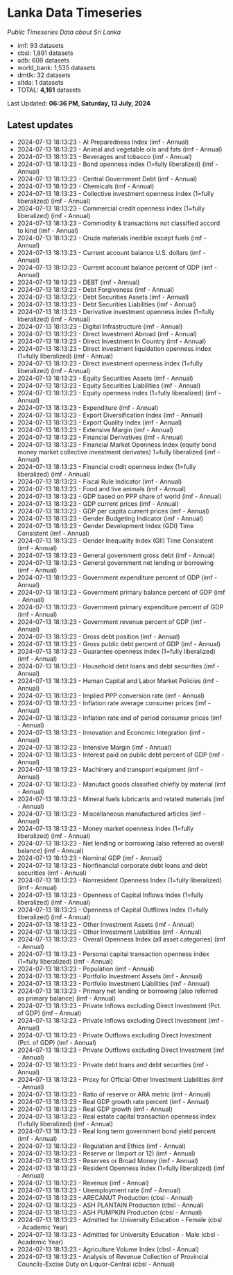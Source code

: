 # Lanka Data Timeseries
*Public Timeseries Data about Sri Lanka*

* imf: 93 datasets
* cbsl: 1,891 datasets
* adb: 609 datasets
* world_bank: 1,535 datasets
* dmtlk: 32 datasets
* sltda: 1 datasets
* TOTAL: **4,161** datasets

Last Updated: **06:36 PM, Saturday, 13 July, 2024**

## Latest updates

* 2024-07-13 18:13:23 - AI Preparedness Index (imf - Annual)
* 2024-07-13 18:13:23 - Animal and vegetable oils and fats (imf - Annual)
* 2024-07-13 18:13:23 - Beverages and tobacco (imf - Annual)
* 2024-07-13 18:13:23 - Bond openness index (1=fully liberalized) (imf - Annual)
* 2024-07-13 18:13:23 - Central Government Debt (imf - Annual)
* 2024-07-13 18:13:23 - Chemicals (imf - Annual)
* 2024-07-13 18:13:23 - Collective investment openness index (1=fully liberalized) (imf - Annual)
* 2024-07-13 18:13:23 - Commercial credit openness index (1=fully liberalized) (imf - Annual)
* 2024-07-13 18:13:23 - Commodity & transactions not classified accord to kind (imf - Annual)
* 2024-07-13 18:13:23 - Crude materials inedible except fuels (imf - Annual)
* 2024-07-13 18:13:23 - Current account balance U.S. dollars (imf - Annual)
* 2024-07-13 18:13:23 - Current account balance percent of GDP (imf - Annual)
* 2024-07-13 18:13:23 - DEBT (imf - Annual)
* 2024-07-13 18:13:23 - Debt Forgiveness (imf - Annual)
* 2024-07-13 18:13:23 - Debt Securities Assets (imf - Annual)
* 2024-07-13 18:13:23 - Debt Securities Liabilities (imf - Annual)
* 2024-07-13 18:13:23 - Derivative investment openness index (1=fully liberalized) (imf - Annual)
* 2024-07-13 18:13:23 - Digital Infrastructure (imf - Annual)
* 2024-07-13 18:13:23 - Direct Investment Abroad (imf - Annual)
* 2024-07-13 18:13:23 - Direct Investment In Country (imf - Annual)
* 2024-07-13 18:13:23 - Direct investment liquidation openness index (1=fully liberalized) (imf - Annual)
* 2024-07-13 18:13:23 - Direct investment openness index (1=fully liberalized) (imf - Annual)
* 2024-07-13 18:13:23 - Equity Securities Assets (imf - Annual)
* 2024-07-13 18:13:23 - Equity Securities Liabilities (imf - Annual)
* 2024-07-13 18:13:23 - Equity openness index (1=fully liberalized) (imf - Annual)
* 2024-07-13 18:13:23 - Expenditure (imf - Annual)
* 2024-07-13 18:13:23 - Export Diversification Index (imf - Annual)
* 2024-07-13 18:13:23 - Export Quality Index (imf - Annual)
* 2024-07-13 18:13:23 - Extensive Margin (imf - Annual)
* 2024-07-13 18:13:23 - Financial Derivatives (imf - Annual)
* 2024-07-13 18:13:23 - Financial Market Openness Index (equity bond money market collective investment derivates) 1=fully liberalized (imf - Annual)
* 2024-07-13 18:13:23 - Financial credit openness index (1=fully liberalized) (imf - Annual)
* 2024-07-13 18:13:23 - Fiscal Rule Indicator (imf - Annual)
* 2024-07-13 18:13:23 - Food and live animals (imf - Annual)
* 2024-07-13 18:13:23 - GDP based on PPP share of world (imf - Annual)
* 2024-07-13 18:13:23 - GDP current prices (imf - Annual)
* 2024-07-13 18:13:23 - GDP per capita current prices (imf - Annual)
* 2024-07-13 18:13:23 - Gender Budgeting Indicator (imf - Annual)
* 2024-07-13 18:13:23 - Gender Development Index (GDI) Time Consistent (imf - Annual)
* 2024-07-13 18:13:23 - Gender Inequality Index (GII) Time Consistent (imf - Annual)
* 2024-07-13 18:13:23 - General government gross debt (imf - Annual)
* 2024-07-13 18:13:23 - General government net lending or borrowing (imf - Annual)
* 2024-07-13 18:13:23 - Government expenditure percent of GDP (imf - Annual)
* 2024-07-13 18:13:23 - Government primary balance percent of GDP (imf - Annual)
* 2024-07-13 18:13:23 - Government primary expenditure percent of GDP (imf - Annual)
* 2024-07-13 18:13:23 - Government revenue percent of GDP (imf - Annual)
* 2024-07-13 18:13:23 - Gross debt position (imf - Annual)
* 2024-07-13 18:13:23 - Gross public debt percent of GDP (imf - Annual)
* 2024-07-13 18:13:23 - Guarantee openness index (1=fully liberalized) (imf - Annual)
* 2024-07-13 18:13:23 - Household debt loans and debt securities (imf - Annual)
* 2024-07-13 18:13:23 - Human Capital and Labor Market Policies (imf - Annual)
* 2024-07-13 18:13:23 - Implied PPP conversion rate (imf - Annual)
* 2024-07-13 18:13:23 - Inflation rate average consumer prices (imf - Annual)
* 2024-07-13 18:13:23 - Inflation rate end of period consumer prices (imf - Annual)
* 2024-07-13 18:13:23 - Innovation and Economic Integration (imf - Annual)
* 2024-07-13 18:13:23 - Intensive Margin (imf - Annual)
* 2024-07-13 18:13:23 - Interest paid on public debt percent of GDP (imf - Annual)
* 2024-07-13 18:13:23 - Machinery and transport equipment (imf - Annual)
* 2024-07-13 18:13:23 - Manufact goods classified chiefly by material (imf - Annual)
* 2024-07-13 18:13:23 - Mineral fuels lubricants and related materials (imf - Annual)
* 2024-07-13 18:13:23 - Miscellaneous manufactured articles (imf - Annual)
* 2024-07-13 18:13:23 - Money market openness index (1=fully liberalized) (imf - Annual)
* 2024-07-13 18:13:23 - Net lending or borrowing (also referred as overall balance) (imf - Annual)
* 2024-07-13 18:13:23 - Nominal GDP (imf - Annual)
* 2024-07-13 18:13:23 - Nonfinancial corporate debt loans and debt securities (imf - Annual)
* 2024-07-13 18:13:23 - Nonresident Openness Index (1=fully liberalized) (imf - Annual)
* 2024-07-13 18:13:23 - Openness of Capital Inflows Index (1=fully liberalized) (imf - Annual)
* 2024-07-13 18:13:23 - Openness of Capital Outflows Index (1=fully liberalized) (imf - Annual)
* 2024-07-13 18:13:23 - Other Investment Assets (imf - Annual)
* 2024-07-13 18:13:23 - Other Investment Liabilities (imf - Annual)
* 2024-07-13 18:13:23 - Overall Openness Index (all asset categories) (imf - Annual)
* 2024-07-13 18:13:23 - Personal capital transaction openness index (1=fully liberalized) (imf - Annual)
* 2024-07-13 18:13:23 - Population (imf - Annual)
* 2024-07-13 18:13:23 - Portfolio Investment Assets (imf - Annual)
* 2024-07-13 18:13:23 - Portfolio Investment Liabilities (imf - Annual)
* 2024-07-13 18:13:23 - Primary net lending or borrowing (also referred as primary balance) (imf - Annual)
* 2024-07-13 18:13:23 - Private Inflows excluding Direct Investment (Pct. of GDP) (imf - Annual)
* 2024-07-13 18:13:23 - Private Inflows excluding Direct Investment (imf - Annual)
* 2024-07-13 18:13:23 - Private Outflows excluding Direct Investment (Pct. of GDP) (imf - Annual)
* 2024-07-13 18:13:23 - Private Outflows excluding Direct Investment (imf - Annual)
* 2024-07-13 18:13:23 - Private debt loans and debt securities (imf - Annual)
* 2024-07-13 18:13:23 - Proxy for Official Other Investment Liabilities (imf - Annual)
* 2024-07-13 18:13:23 - Ratio of reserve or ARA metric (imf - Annual)
* 2024-07-13 18:13:23 - Real GDP growth rate percent (imf - Annual)
* 2024-07-13 18:13:23 - Real GDP growth (imf - Annual)
* 2024-07-13 18:13:23 - Real estate capital transaction openness index (1=fully liberalized) (imf - Annual)
* 2024-07-13 18:13:23 - Real long term government bond yield percent (imf - Annual)
* 2024-07-13 18:13:23 - Regulation and Ethics (imf - Annual)
* 2024-07-13 18:13:23 - Reserve or (Import or 12) (imf - Annual)
* 2024-07-13 18:13:23 - Reserves or Broad Money (imf - Annual)
* 2024-07-13 18:13:23 - Resident Openness Index (1=fully liberalized) (imf - Annual)
* 2024-07-13 18:13:23 - Revenue (imf - Annual)
* 2024-07-13 18:13:23 - Unemployment rate (imf - Annual)
* 2024-07-13 18:13:23 - ARECANUT Production (cbsl - Annual)
* 2024-07-13 18:13:23 - ASH PLANTAIN Production (cbsl - Annual)
* 2024-07-13 18:13:23 - ASH PUMPKIN Production (cbsl - Annual)
* 2024-07-13 18:13:23 - Admitted for University Education - Female (cbsl - Academic Year)
* 2024-07-13 18:13:23 - Admitted for University Education - Male (cbsl - Academic Year)
* 2024-07-13 18:13:23 - Agriculture Volume Index (cbsl - Annual)
* 2024-07-13 18:13:23 - Analysis of Revenue Collection of Provincial Councils-Excise Duty on Liquor-Central (cbsl - Annual)